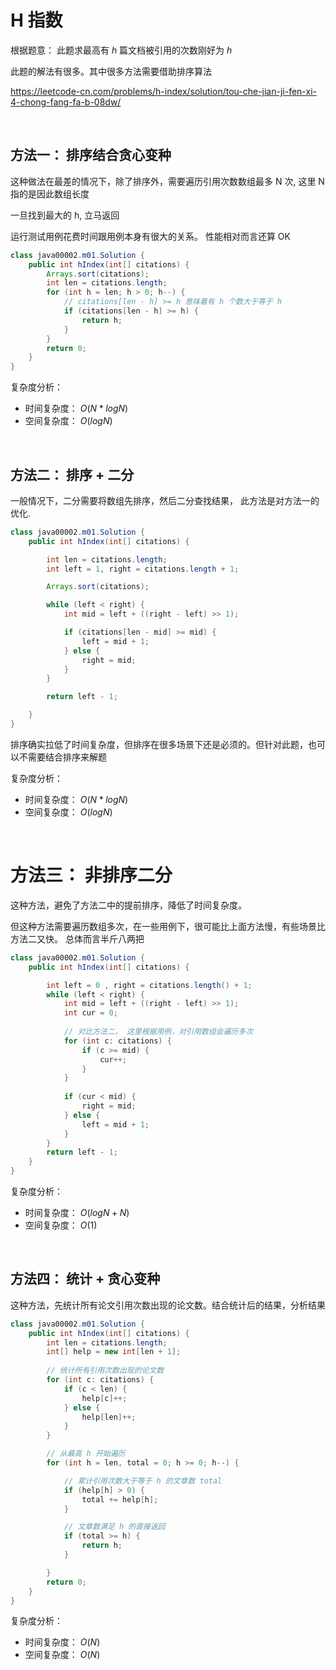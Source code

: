 # H 指数

根据题意： 此题求最高有 $h$ 篇文档被引用的次数刚好为 $h$ 

此题的解法有很多。其中很多方法需要借助排序算法



https://leetcode-cn.com/problems/h-index/solution/tou-che-jian-ji-fen-xi-4-chong-fang-fa-b-08dw/

&nbsp;

## 方法一： 排序结合贪心变种

这种做法在最差的情况下，除了排序外，需要遍历引用次数数组最多 N 次, 这里 N 指的是因此数组长度

一旦找到最大的 h, 立马返回

运行测试用例花费时间跟用例本身有很大的关系。 性能相对而言还算 OK

```java
class java00002.m01.Solution {
    public int hIndex(int[] citations) {
        Arrays.sort(citations);
        int len = citations.length;
        for (int h = len; h > 0; h--) {
            // citations[len - h] >= h 意味着有 h 个数大于等于 h
            if (citations[len - h] >= h) {
                return h;
            }
        }
        return 0;
    }
}
```

复杂度分析： 

- 时间复杂度： $O(N* logN)$
- 空间复杂度： $O(logN)$ 

&nbsp;

## 方法二： 排序 + 二分

一般情况下，二分需要将数组先排序，然后二分查找结果， 此方法是对方法一的优化.

```java
class java00002.m01.Solution {
    public int hIndex(int[] citations) {

        int len = citations.length;
        int left = 1, right = citations.length + 1;

        Arrays.sort(citations);

        while (left < right) {
            int mid = left + ((right - left) >> 1);

            if (citations[len - mid] >= mid) {
                left = mid + 1;
            } else {
                right = mid;
            }
        }

        return left - 1;

    }
}
```

排序确实拉低了时间复杂度，但排序在很多场景下还是必须的。但针对此题，也可以不需要结合排序来解题

复杂度分析： 

- 时间复杂度： $O(N* logN)$
- 空间复杂度： $O(logN)$ 

&nbsp;

# 方法三： 非排序二分

这种方法，避免了方法二中的提前排序，降低了时间复杂度。

但这种方法需要遍历数组多次，在一些用例下，很可能比上面方法慢，有些场景比方法二又快。 总体而言半斤八两把

```java
class java00002.m01.Solution {
    public int hIndex(int[] citations) {

        int left = 0 , right = citations.length() + 1;
        while (left < right) {
            int mid = left + ((right - left) >> 1);
            int cur = 0;
          
          	// 对比方法二， 这里根据用例，对引用数组会遍历多次
            for (int c: citations) {
                if (c >= mid) {
                    cur++;
                }
            }
          
            if (cur < mid) {
                right = mid;
            } else {
                left = mid + 1;
            }
        }
        return left - 1;
    }
}
```

复杂度分析： 

- 时间复杂度： $O(logN + N)$
- 空间复杂度： $O(1)$ 

&nbsp;

## 方法四： 统计 + 贪心变种

这种方法，先统计所有论文引用次数出现的论文数。结合统计后的结果，分析结果

```java
class java00002.m01.Solution {
    public int hIndex(int[] citations) {
        int len = citations.length;
        int[] help = new int[len + 1];
				
      	// 统计所有引用次数出现的论文数
        for (int c: citations) {
            if (c < len) {
                help[c]++;
            } else {
                help[len]++;
            }
        }

        // 从最高 h 开始遍历
        for (int h = len, total = 0; h >= 0; h--) {

            // 累计引用次数大于等于 h 的文章数 total
            if (help[h] > 0) {
                total += help[h];
            }

            // 文章数满足 h 的直接返回
            if (total >= h) {
                return h;
            }

        }
        return 0;
    }
}
```

复杂度分析： 

- 时间复杂度： $O(N)$
- 空间复杂度： $O(N)$ 

